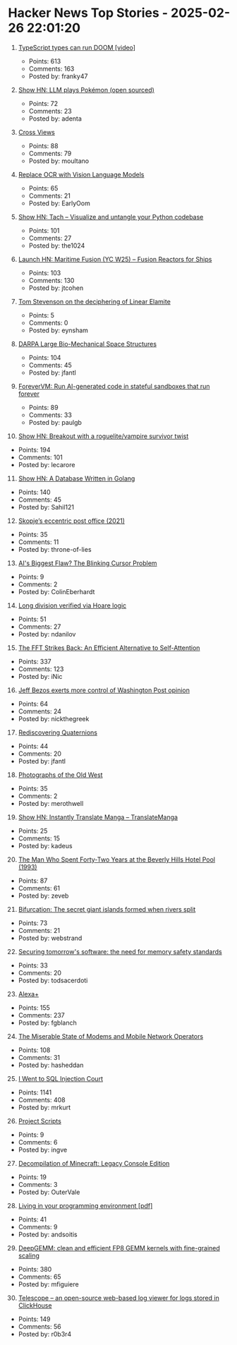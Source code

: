 # Hacker News Top Stories - 2025-02-26 22:01:20

1. [TypeScript types can run DOOM [video]](https://www.youtube.com/watch?v=0mCsluv5FXA)
   - Points: 613
   - Comments: 163
   - Posted by: franky47

2. [Show HN: LLM plays Pokémon (open sourced)](https://github.com/adenta/fire_red_agent)
   - Points: 72
   - Comments: 23
   - Posted by: adenta

3. [Cross Views](https://moultano.wordpress.com/2025/02/24/you-should-make-cross-views/)
   - Points: 88
   - Comments: 79
   - Posted by: moultano

4. [Replace OCR with Vision Language Models](https://github.com/vlm-run/vlmrun-cookbook/blob/main/notebooks/01_schema_showcase.ipynb)
   - Points: 65
   - Comments: 21
   - Posted by: EarlyOom

5. [Show HN: Tach – Visualize and untangle your Python codebase](https://github.com/gauge-sh/tach)
   - Points: 101
   - Comments: 27
   - Posted by: the1024

6. [Launch HN: Maritime Fusion (YC W25) – Fusion Reactors for Ships](undefined)
   - Points: 103
   - Comments: 130
   - Posted by: jtcohen

7. [Tom Stevenson on the deciphering of Linear Elamite](https://www.lrb.co.uk/the-paper/v47/n04/tom-stevenson/beyond-mesopotamia)
   - Points: 5
   - Comments: 0
   - Posted by: eynsham

8. [DARPA Large Bio-Mechanical Space Structures](https://sam.gov/opp/49c9fac62ef249f19cda8b436a095d3b/view)
   - Points: 104
   - Comments: 45
   - Posted by: jfantl

9. [ForeverVM: Run AI-generated code in stateful sandboxes that run forever](https://forevervm.com/)
   - Points: 89
   - Comments: 33
   - Posted by: paulgb

10. [Show HN: Breakout with a roguelite/vampire survivor twist](https://breakout.lecaro.me/)
   - Points: 194
   - Comments: 101
   - Posted by: lecarore

11. [Show HN: A Database Written in Golang](https://github.com/Sahilb315/AtomixDB)
   - Points: 140
   - Comments: 45
   - Posted by: Sahil121

12. [Skopje’s eccentric post office (2021)](https://www.new-east-archive.org/articles/show/12963/concrete-ideas-skopje-central-post-office-modernist-brutalism-demolition-architecture-north-macedonia)
   - Points: 35
   - Comments: 11
   - Posted by: throne-of-lies

13. [AI's Biggest Flaw? The Blinking Cursor Problem](https://blog.scottlogic.com/2025/02/21/ais-biggest-flaw-the-blinking-cursor-problem.html)
   - Points: 9
   - Comments: 2
   - Posted by: ColinEberhardt

14. [Long division verified via Hoare logic](https://www.cofault.com/2025/02/long-story-of-division.html)
   - Points: 51
   - Comments: 27
   - Posted by: ndanilov

15. [The FFT Strikes Back: An Efficient Alternative to Self-Attention](https://arxiv.org/abs/2502.18394)
   - Points: 337
   - Comments: 123
   - Posted by: iNic

16. [Jeff Bezos exerts more control of Washington Post opinion](https://deadline.com/2025/02/jeff-bezos-washington-post-opinion-1236302292/)
   - Points: 64
   - Comments: 24
   - Posted by: nickthegreek

17. [Rediscovering Quaternions](https://jasonfantl.com/posts/Space-of-3D-Rotations/)
   - Points: 44
   - Comments: 20
   - Posted by: jfantl

18. [Photographs of the Old West](https://cosmographia.substack.com/p/photographs-of-the-old-west)
   - Points: 35
   - Comments: 2
   - Posted by: merothwell

19. [Show HN: Instantly Translate Manga – TranslateManga](https://translatemanga.net/en)
   - Points: 25
   - Comments: 15
   - Posted by: kadeus

20. [The Man Who Spent Forty-Two Years at the Beverly Hills Hotel Pool (1993)](https://www.newyorker.com/magazine/1993/02/22/beverly-hills-hotel-paradise-lost)
   - Points: 87
   - Comments: 61
   - Posted by: zeveb

21. [Bifurcation: The secret giant islands formed when rivers split](https://starkeycomics.com/2021/06/10/bifurcation-the-secret-giant-islands-formed-when-rivers-split/)
   - Points: 73
   - Comments: 21
   - Posted by: webstrand

22. [Securing tomorrow's software: the need for memory safety standards](https://security.googleblog.com/2025/02/securing-tomorrows-software-need-for.html)
   - Points: 33
   - Comments: 20
   - Posted by: todsacerdoti

23. [Alexa+](https://www.aboutamazon.com/news/devices/new-alexa-generative-artificial-intelligence)
   - Points: 155
   - Comments: 237
   - Posted by: fgblanch

24. [The Miserable State of Modems and Mobile Network Operators](https://blog.golioth.io/the-miserable-state-of-modems-and-mobile-network-operators/)
   - Points: 108
   - Comments: 31
   - Posted by: hasheddan

25. [I Went to SQL Injection Court](https://sockpuppet.org/blog/2025/02/09/fixing-illinois-foia/)
   - Points: 1141
   - Comments: 408
   - Posted by: mrkurt

26. [Project Scripts](https://paul-samuels.com/blog/2025/02/23/project-scripts/)
   - Points: 9
   - Comments: 6
   - Posted by: ingve

27. [Decompilation of Minecraft: Legacy Console Edition](https://github.com/GRAnimated/MinecraftLCE)
   - Points: 19
   - Comments: 3
   - Posted by: OuterVale

28. [Living in your programming environment [pdf]](https://www.hpi.uni-potsdam.de/hirschfeld/publications/media/ReinLinckeRamsonMattisHirschfeld_2017_LivingInYourProgrammingEnvironmentTowardsAnEnvironmentForExploratoryAdaptationsOfProductivityTools_AcmDL.pdf)
   - Points: 41
   - Comments: 9
   - Posted by: andsoitis

29. [DeepGEMM: clean and efficient FP8 GEMM kernels with fine-grained scaling](https://github.com/deepseek-ai/DeepGEMM)
   - Points: 380
   - Comments: 65
   - Posted by: mfiguiere

30. [Telescope – an open-source web-based log viewer for logs stored in ClickHouse](https://github.com/iamtelescope/telescope)
   - Points: 149
   - Comments: 56
   - Posted by: r0b3r4


